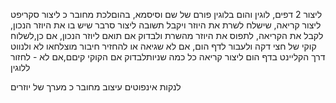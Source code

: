 ליצור 2 דפים, לוגין והום
בלוגין פורם של שם וסיסמא, בהוםלכת  מחובר כ
ליצור סקריפט ליצור קריאה, שישלח לשרת את היוזר ויקבל תשובה
ליצור סרבר שיש בו את היוזר הנכון, לקבל את הקריאה, לתפוס את היוזר מהשרת ולבדוק אם תואם ליוזר הנכון, אם כן,לשלוח קוקי של חצי דקה ולעבור לדף הום, אם לא שגיאה  או להחזיר חיבור מוצלחאו לא ולנווט דרך הקליינט
בדף הום ליצור קריאה כל כמה שניותלבדוק אם הקוקי קיםם,אם לא - לחזור ללוגין

לנקות אינפוטים
עיצוב
מחובר כ
מערך של יוזרים
